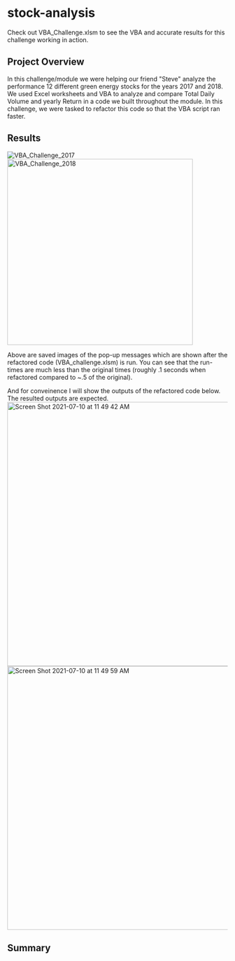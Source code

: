 # stock-analysis
Check out VBA_Challenge.xlsm to see the VBA and accurate results for this challenge working in action. 
## Project Overview
In this challenge/module we were helping our friend "Steve" analyze the performance 12 different green energy stocks for the years 2017 and 2018. We used Excel worksheets and VBA to analyze and compare Total Daily Volume and yearly Return in a code we built throughout the module.  In this challenge, we were tasked to refactor this code so that the VBA script ran faster.
## Results
![VBA_Challenge_2017](https://user-images.githubusercontent.com/86446641/125168531-ff8f4480-e173-11eb-9da2-b9dcc123292c.png)
<img width="424" alt="VBA_Challenge_2018" src="https://user-images.githubusercontent.com/86446641/125168539-0a49d980-e174-11eb-9655-793e54aee522.png">

Above are saved images of the pop-up messages which are shown after the refactored code (VBA_challenge.xlsm) is run. You can see that the run-times are much less than the original times (roughly .1 seconds when refactored compared to ~.5 of the original).

And for conveinence I will show the outputs of the refactored code below. The resulted outputs are expected. 
<img width="602" alt="Screen Shot 2021-07-10 at 11 49 42 AM" src="https://user-images.githubusercontent.com/86446641/125168729-ec30a900-e174-11eb-8bfe-0f916d2b4d70.png">
<img width="601" alt="Screen Shot 2021-07-10 at 11 49 59 AM" src="https://user-images.githubusercontent.com/86446641/125168746-f5ba1100-e174-11eb-9021-a55e16e0cbfa.png">

## Summary


